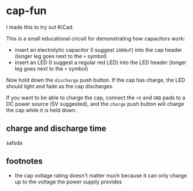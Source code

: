 # cap-fun

I made this to try out KiCad.

This is a small educational circuit for demonstrating how capacitors work:

* insert an electrolytic capacitor (I suggest `1000uF`) into the cap header (longer leg goes next to the `+` symbol)
* insert an LED (I suggest a regular red LED) into the LED header (longer leg goes next to the `+` symbol)

Now hold down the `discharge` push button. If the cap has charge, the LED should light and fade as the cap discharges.

If you want to be able to charge the cap, connect the `+V` and `GND` pads to a DC power source (5V suggested), and the `charge` push button will charge the cap while it is held down.

## charge and discharge time

safsda


## footnotes

* the cap voltage rating doesn't matter much because it can only charge up to the voltage the power supply provides

